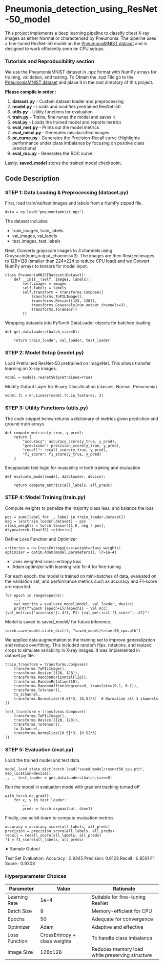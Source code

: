 # __Pneumonia_detection_using_ResNet-50_model__

This project implements a deep learning pipeline to classify chest X-ray images as either Normal or characterised by Pneumonia. The pipeline uses a fine-tuned ResNet-50 model on the [PneumoniaMNIST dataset](https://www.kaggle.com/datasets/rijulshr/pneumoniamnist/data) and is designed to work efficiently even on CPU setups.

### Tutorials and Reproducibility section
We use the PneumoniaMNIST dataset in .npz format with NumPy arrays for training, validation, and testing. To Obtain the .npz File go to the  [PneumoniaMNIST dataset](https://www.kaggle.com/datasets/rijulshr/pneumoniamnist/data) and place it in the root directory of this project.

__Please compile in order :__
1. __dataset.py__ - Custom dataset loader and preprocessing
2. __model.py__ - Loads and modifies pretrained ResNet-50
3. __utils.py__ - Utility functions for evaluation
4. __train.py__ - Trains, fine-tunes the model and saves it
5. __eval.py__ - Loads the trained model and reports metrics
6. __eval_met.py__ - Prints out the model metrics
7. __eval_miscl.py__ - Generates misclassified images
8. __pr_curve.py__ - Generates the Precision-Recall curve (Highlights performance under class imbalance by focusing on positive class predictions)
9. __eval_roc.py__ - Generates the ROC curve

Lastly, __saved_model__ stores the trained model checkpoint.

## Code Description

### STEP 1: Data Loading & Preprocessing (dataset.py)

First, load train/val/test images and labels from a NumPy zipped file.

```
data = np.load("pneumoniamnist.npz")
```

The dataset includes:

- train_images, train_labels
- val_images, val_labels
- test_images, test_labels

Next, Converts grayscale images to 3 channels using Grayscale(num_output_channels=3). The images are then Resized images to 128×128 (smaller than 224×224 to reduce CPU load) and we Convert NumPy arrays to tensors for model input.
```
class PneumoniaMNISTDataset(Dataset):
    def __init__(self, images, labels):
        self.images = images
        self.labels = labels
        self.transform = transforms.Compose([
            transforms.ToPILImage(),
            transforms.Resize((128, 128)),
            transforms.Grayscale(num_output_channels=3),
            transforms.ToTensor()
        ])
```

Wrapping datasets into PyTorch DataLoader objects for batched loading
```
def get_dataloaders(batch_size=8):
    ...
    return train_loader, val_loader, test_loader
```

### STEP 2: Model Setup (model.py)

Load Pretrained ResNet-50 pretrained on ImageNet. This allows transfer learning on X-ray images.
```
model = models.resnet50(pretrained=True)
```

Modify Output Layer for Binary Classification (classes: Normal, Pneumonia)
```
model.fc = nn.Linear(model.fc.in_features, 2)
``` 

### STEP 3: Utility Functions (utils.py)

The code snippet below returns a dictionary of metrics given prediction and ground truth arrays
```
def compute_metrics(y_true, y_pred):
    return {
        "accuracy": accuracy_score(y_true, y_pred),
        "precision": precision_score(y_true, y_pred),
        "recall": recall_score(y_true, y_pred),
        "f1_score": f1_score(y_true, y_pred)
    }
```

Encapsulate test logic for reusability in both training and evaluation
```
def evaluate_model(model, dataloader, device):
    ...
    return compute_metrics(all_labels, all_preds)
```

### STEP 4: Model Training (train.py)

Compute weights to penalize the majority class less, and balance the loss
```
pos = sum([label for _, label in train_loader.dataset])
neg = len(train_loader.dataset) - pos
class_weights = torch.tensor([1.0, neg / pos], dtype=torch.float32).to(device)
```

Define Loss Function and Optimizer
```
criterion = nn.CrossEntropyLoss(weight=class_weights)
optimizer = optim.Adam(model.parameters(), lr=1e-4)
```

- Uses weighted cross-entropy loss
- Adam optimizer with learning rate 1e-4 for fine-tuning

For each epoch, the model is trained on mini-batches of data, evaluated on the validation set, and performance metrics such as accuracy and F1-score are reported.
```
for epoch in range(epochs):
    ...
    val_metrics = evaluate_model(model, val_loader, device)
    print(f"Epoch {epoch+1}/{epochs} - Val Acc: {val_metrics['accuracy']:.4f}, F1: {val_metrics['f1_score']:.4f}")
```

Model is saved to saved_model/ for future inference.
```
torch.save(model.state_dict(), "saved_model/resnet50_cpu.pth")
```

We applied data augmentation to the training set to improve generalization and reduce overfitting. This included random flips, rotations, and resized crops to simulate variability in X-ray images. It was Implemented in dataset.py file.
```
train_transform = transforms.Compose([
    transforms.ToPILImage(),
    transforms.Resize((128, 128)),
    transforms.RandomHorizontalFlip(),
    transforms.RandomRotation(10),
    transforms.RandomAffine(degrees=0, translate=(0.1, 0.1)),
    transforms.ToTensor(),
    to_3channel,
    transforms.Normalize([0.5]*3, [0.5]*3)  # Normalize all 3 channels
])

test_transform = transforms.Compose([
    transforms.ToPILImage(),
    transforms.Resize((128, 128)),
    transforms.ToTensor(),
    to_3channel,
    transforms.Normalize([0.5]*3, [0.5]*3)
])
```

### STEP 5: Evaluation (eval.py)

Load the trained model and test data.
```
model.load_state_dict(torch.load("saved_model/resnet50_cpu.pth", map_location=device))
_, _, test_loader = get_dataloaders(batch_size=8)
```

Run the model in evaluation mode with gradient tracking turned off
```
with torch.no_grad():
    for x, y in test_loader:
        ...
        preds = torch.argmax(out, dim=1)
```

Finally, use scikit-learn to compute evaluation metrics
```
accuracy = accuracy_score(all_labels, all_preds)
precision = precision_score(all_labels, all_preds)
recall = recall_score(all_labels, all_preds)
f1 = f1_score(all_labels, all_preds)
```

➤ Sample Output

Test Set Evaluation:
  Accuracy : 0.9345
  Precision: 0.9123
  Recall   : 0.9501
  F1 Score : 0.9308

### Hyperparameter Choices

| __Parameter__ |	__Value__	| __Rationale__ |
|-----------|-------|-----------|
| Learning Rate |	1e-4 | Suitable for fine-tuning ResNet |
| Batch Size	| 8 |	Memory-efficient for CPU |
| Epochs	| 50	| Adequate for convergence |
| Optimizer |	Adam	| Adaptive and effective |
| Loss Function |	CrossEntropy + class weights |	To handle class imbalance |
| Image Size	| 128x128	| Reduces memory load while preserving structure |

